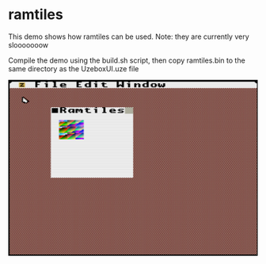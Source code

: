 # ramtiles

This demo shows how ramtiles can be used. Note: they are currently very slooooooow

Compile the demo using the build.sh script, then copy ramtiles.bin to the same directory as the UzeboxUI.uze file

![alt text](screenshot.png)
